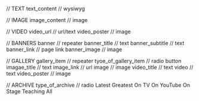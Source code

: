 // TEXT
	text_content // wysiwyg

// IMAGE
	image_content // image

// VIDEO
	video_url // url/text
	video_poster // image

// BANNERS
	banner // repeater
		banner_title // text
		banner_subtitle // text
		banner_link // page link
		banner_image // image

// GALLERY
	gallery_item // repeater
		tyoe_of_gallery_item // radio button
		imagae_title // text
		image_link // url
		image // image
		video_title // text
		video // text
		video_poster // image

// ARCHIVE
	type_of_archive // radio
		Latest
		Greatest
		On TV
		On YouTube
		On Stage
		Teaching
		All
